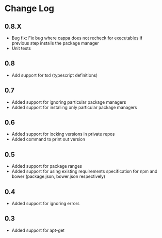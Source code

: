 Change Log
==========

0.8.X
-----

- Bug fix: Fix bug where cappa does not recheck for executables if previous step installs the package manager
- Unit tests

0.8
---

- Add support for tsd (typescript definitions)

0.7
---

- Added support for ignoring particular package managers
- Added support for installing only particular package managers

0.6
---

- Added support for locking versions in private repos
- Added command to print out version

0.5
---

- Added support for package ranges
- Added support for using existing requirements specification for npm and bower (package.json, bower.json respectively)

0.4
---

- Added support for ignoring errors

0.3
---

- Added support for apt-get
